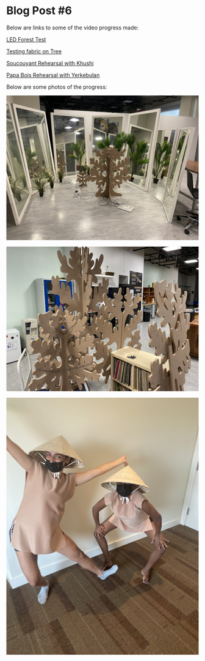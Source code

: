 # Blog Post #6

Below are links to some of the video progress made:

[LED Forest Test](https://youtu.be/LhlrL6cEoL4)

[Testing fabric on Tree](https://youtu.be/gX3utgGEcfo)

[Soucouyant Rehearsal with Khushi](https://youtu.be/JvVJOceKsVg)

[Papa Bois Rehearsal with Yerkebulan](https://youtu.be/FRU4eL2dyRQ)

Below are some photos of the progress:

![](forest1.jpg)

![](forest2.jpg) 

![](douens.jpg)
